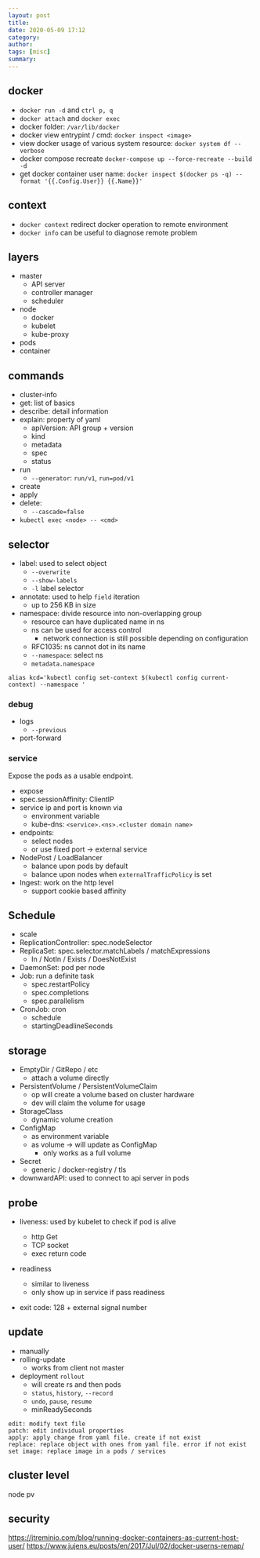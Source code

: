 ```yaml
---
layout: post
title: 
date: 2020-05-09 17:12
category: 
author: 
tags: [misc]
summary: 
---
```


## docker

* `docker run -d` and `ctrl p, q`
* `docker attach` and `docker exec`
* docker folder: `/var/lib/docker`
* docker view entrypint / cmd: `docker inspect <image>`
* view docker usage of various system resource: `docker system df --verbose`
* docker compose recreate `docker-compose up --force-recreate --build -d`
* get docker container user name: `docker inspect $(docker ps -q) --format '{{.Config.User}} {{.Name}}'`

## context

* `docker context` redirect docker operation to remote environment
* `docker info` can be useful to diagnose remote problem

## layers

* master
  * API server
  * controller manager
  * scheduler
* node
  * docker
  * kubelet
  * kube-proxy
* pods
* container

## commands

* cluster-info
* get: list of basics
* describe: detail information
* explain: property of yaml
  * apiVersion: API group + version
  * kind
  * metadata
  * spec
  * status
* run
  * `--generator`: `run/v1`, `run=pod/v1`
* create
* apply
* delete:
  * `--cascade=false`
* `kubectl exec <node> -- <cmd>`

## selector

* label: used to select object
  * `--overwrite`
  * `--show-labels`
  * `-l` label selector
* annotate: used to help `field` iteration
  * up to 256 KB in size
* namespace: divide resource into non-overlapping group
  * resource can have duplicated name in ns
  * ns can be used for access control
    * network connection is still possible depending on configuration
  * RFC1035: ns cannot dot in its name
  * `--namespace`: select ns
  * `metadata.namespace`

`alias kcd='kubectl config set-context $(kubectl config current-context) --namespace '`

### debug

* logs
  * `--previous`
* port-forward

### service

Expose the pods as a usable endpoint.

* expose
* spec.sessionAffinity: ClientIP
* service ip and port is known via
  * environment variable
  * kube-dns: `<service>.<ns>.<cluster domain name>`
* endpoints:
  * select nodes
  * or use fixed port -> external service
* NodePost / LoadBalancer
  * balance upon pods by default
  * balance upon nodes when `externalTrafficPolicy` is set
* Ingest: work on the http level
  * support cookie based affinity

## Schedule

* scale
* ReplicationController: spec.nodeSelector
* ReplicaSet: spec.selector.matchLabels / matchExpressions
  * In / NotIn / Exists / DoesNotExist
* DaemonSet: pod per node
* Job: run a definite task
  * spec.restartPolicy
  * spec.completions
  * spec.parallelism
* CronJob: cron
  * schedule
  * startingDeadlineSeconds

## storage

* EmptyDir / GitRepo / etc
  * attach a volume directly
* PersistentVolume / PersistentVolumeClaim
  * op will create a volume based on cluster hardware
  * dev will claim the volume for usage
* StorageClass
  * dynamic volume creation
* ConfigMap
  * as environment variable
  * as volume -> will update as ConfigMap
    * only works as a full volume
* Secret
  * generic / docker-registry / tls
* downwardAPI: used to connect to api server in pods

## probe

* liveness: used by kubelet to check if pod is alive
  * http Get
  * TCP socket
  * exec return code
* readiness
  * similar to liveness
  * only show up in service if pass readiness

* exit code: 128 + external signal number

## update

* manually
* rolling-update
  * works from client not master
* deployment `rollout`
  * will create rs and then pods
  * `status`, `history`, `--record`
  * `undo`, `pause`, `resume`
  * minReadySeconds

```
edit: modify text file
patch: edit individual properties
apply: apply change from yaml file. create if not exist
replace: replace object with ones from yaml file. error if not exist
set image: replace image in a pods / services
```

## cluster level

node
pv

## security

https://jtreminio.com/blog/running-docker-containers-as-current-host-user/
https://www.jujens.eu/posts/en/2017/Jul/02/docker-userns-remap/
